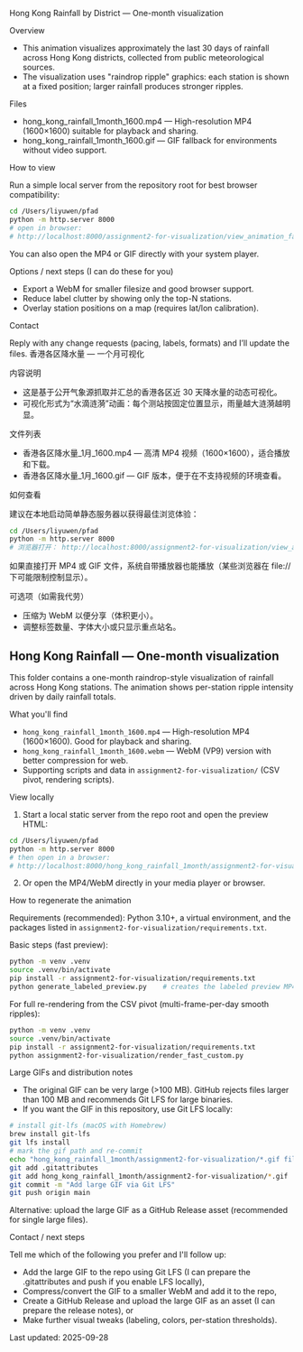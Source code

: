 Hong Kong Rainfall by District — One-month visualization

Overview

- This animation visualizes approximately the last 30 days of rainfall across Hong Kong districts, collected from public meteorological sources.
- The visualization uses "raindrop ripple" graphics: each station is shown at a fixed position; larger rainfall produces stronger ripples.

Files

- hong_kong_rainfall_1month_1600.mp4 — High-resolution MP4 (1600×1600) suitable for playback and sharing.
- hong_kong_rainfall_1month_1600.gif — GIF fallback for environments without video support.

How to view

Run a simple local server from the repository root for best browser compatibility:

```bash
cd /Users/liyuwen/pfad
python -m http.server 8000
# open in browser:
# http://localhost:8000/assignment2-for-visualization/view_animation_fast.html
```

You can also open the MP4 or GIF directly with your system player.

Options / next steps (I can do these for you)

- Export a WebM for smaller filesize and good browser support.
- Reduce label clutter by showing only the top-N stations.
- Overlay station positions on a map (requires lat/lon calibration).

Contact

Reply with any change requests (pacing, labels, formats) and I’ll update the files.
香港各区降水量 — 一个月可视化

内容说明

- 这是基于公开气象源抓取并汇总的香港各区近 30 天降水量的动态可视化。
- 可视化形式为“水滴涟漪”动画：每个测站按固定位置显示，雨量越大涟漪越明显。

文件列表

- 香港各区降水量_1月_1600.mp4 — 高清 MP4 视频（1600×1600），适合播放和下载。
- 香港各区降水量_1月_1600.gif — GIF 版本，便于在不支持视频的环境查看。

如何查看

建议在本地启动简单静态服务器以获得最佳浏览体验：

```bash
cd /Users/liyuwen/pfad
python -m http.server 8000
# 浏览器打开： http://localhost:8000/assignment2-for-visualization/view_animation_fast.html
```

如果直接打开 MP4 或 GIF 文件，系统自带播放器也能播放（某些浏览器在 file:// 下可能限制控制显示）。

可选项（如需我代劳）

- 压缩为 WebM 以便分享（体积更小）。
- 调整标签数量、字体大小或只显示重点站名。
## Hong Kong Rainfall — One-month visualization

This folder contains a one-month raindrop-style visualization of rainfall across Hong Kong stations. The animation shows per-station ripple intensity driven by daily rainfall totals.

What you'll find

- `hong_kong_rainfall_1month_1600.mp4` — High-resolution MP4 (1600×1600). Good for playback and sharing.
- `hong_kong_rainfall_1month_1600.webm` — WebM (VP9) version with better compression for web.
- Supporting scripts and data in `assignment2-for-visualization/` (CSV pivot, rendering scripts).

View locally

1. Start a local static server from the repo root and open the preview HTML:

```bash
cd /Users/liyuwen/pfad
python -m http.server 8000
# then open in a browser:
# http://localhost:8000/hong_kong_rainfall_1month/assignment2-for-visualization/view_animation_fast.html
```

2. Or open the MP4/WebM directly in your media player or browser.

How to regenerate the animation

Requirements (recommended): Python 3.10+, a virtual environment, and the packages listed in `assignment2-for-visualization/requirements.txt`.

Basic steps (fast preview):

```bash
python -m venv .venv
source .venv/bin/activate
pip install -r assignment2-for-visualization/requirements.txt
python generate_labeled_preview.py    # creates the labeled preview MP4/WebM in this folder
```

For full re-rendering from the CSV pivot (multi-frame-per-day smooth ripples):

```bash
python -m venv .venv
source .venv/bin/activate
pip install -r assignment2-for-visualization/requirements.txt
python assignment2-for-visualization/render_fast_custom.py
```

Large GIFs and distribution notes

- The original GIF can be very large (>100 MB). GitHub rejects files larger than 100 MB and recommends Git LFS for large binaries.
- If you want the GIF in this repository, use Git LFS locally:

```bash
# install git-lfs (macOS with Homebrew)
brew install git-lfs
git lfs install
# mark the gif path and re-commit
echo "hong_kong_rainfall_1month/assignment2-for-visualization/*.gif filter=lfs diff=lfs merge=lfs -text" >> .gitattributes
git add .gitattributes
git add hong_kong_rainfall_1month/assignment2-for-visualization/*.gif
git commit -m "Add large GIF via Git LFS"
git push origin main
```

Alternative: upload the large GIF as a GitHub Release asset (recommended for single large files).

Contact / next steps

Tell me which of the following you prefer and I'll follow up:
- Add the large GIF to the repo using Git LFS (I can prepare the .gitattributes and push if you enable LFS locally),
- Compress/convert the GIF to a smaller WebM and add it to the repo,
- Create a GitHub Release and upload the large GIF as an asset (I can prepare the release notes), or
- Make further visual tweaks (labeling, colors, per-station thresholds).

Last updated: 2025-09-28
